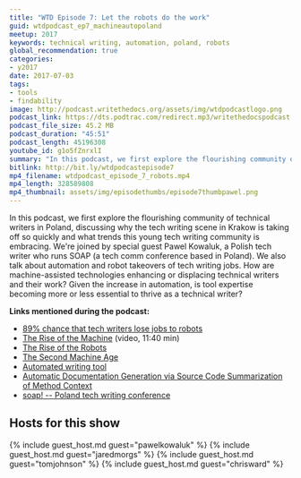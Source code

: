 ```yaml
---
title: "WTD Episode 7: Let the robots do the work"
guid: wtdpodcast_ep7_machineautopoland
meetup: 2017
keywords: technical writing, automation, poland, robots
global_recommendation: true
categories:
- y2017
date: 2017-07-03
tags:
- tools
- findability
image: http://podcast.writethedocs.org/assets/img/wtdpodcastlogo.png
podcast_link: https://dts.podtrac.com/redirect.mp3/writethedocspodcast.org/wtd_episode_7.mp3
podcast_file_size: 45.2 MB
podcast_duration: "45:51"
podcast_length: 45196308
youtube_id: g1o5fZnrxlI
summary: "In this podcast, we first explore the flourishing community of technical writers in Poland, discussing why the tech writing scene in Krakow is taking off so quickly and what trends this young tech writing community is embracing. We're joined by special guest Pawal Kowaluk, a Polish tech writer who runs SOAP (a tech comm conference based in Poland). We also talk about automation and robot takeovers of tech writing jobs. How are machine-assisted technologies enhancing or displacing technical writers and their work? Given the increase in automation, is tool expertise becoming more or less essential to thrive as a technical writer?"
bitlink: http://bit.ly/wtdpodcastepisode7
mp4_filename: wtdpodcast_episode_7_robots.mp4
mp4_length: 328589808
mp4_thumbnail: assets/img/episodethumbs/episode7thumbpawel.png
---
```


In this podcast, we first explore the flourishing community of technical writers in Poland, discussing why the tech writing scene in Krakow is taking off so quickly and what trends this young tech writing community is embracing. We're joined by special guest Pawel Kowaluk, a Polish tech writer who runs SOAP (a tech comm conference based in Poland). We also talk about automation and robot takeovers of tech writing jobs. How are machine-assisted technologies enhancing or displacing technical writers and their work? Given the increase in automation, is tool expertise becoming more or less essential to thrive as a technical writer?

**Links mentioned during the podcast:**

* [89% chance that tech writers lose jobs to robots](https://twitter.com/TheNextWeb/status/869592670263529472)
* [The Rise of the Machine](https://www.youtube.com/watch?v=WSKi8HfcxEk) (video, 11:40 min)
* [The Rise of the Robots](http://amzn.to/2r0rtDS)
* [The Second Machine Age](http://amzn.to/2r6xt28)
* [Automated writing tool](http://articoolo.com/)
* [Automatic Documentation Generation via Source Code Summarization of Method Context](https://www3.nd.edu/~cmc/papers/mcburney_icpc_2014.pdf)
* [soap! -- Poland tech writing conference](http://soapconf.com/)


## Hosts for this show

{% include guest_host.md guest="pawelkowaluk" %}
{% include guest_host.md guest="jaredmorgs" %}
{% include guest_host.md guest="tomjohnson" %}
{% include guest_host.md guest="chrisward" %}
<div style="clear:both"></div>

